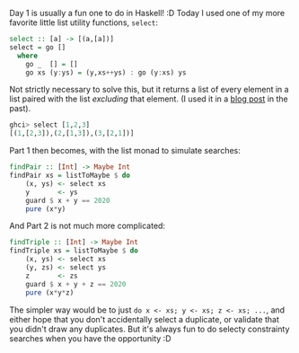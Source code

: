 Day 1 is usually a fun one to do in Haskell! :D  Today I used one of my more
favorite little list utility functions, `select`:

```haskell
select :: [a] -> [(a,[a])]
select = go []
  where
    go _  [] = []
    go xs (y:ys) = (y,xs++ys) : go (y:xs) ys
```

Not strictly necessary to solve this, but it returns a list of every element in
a list paired with the list *excluding* that element.  (I used it in a [blog
post][sendmoremoney] in the past).

[sendmoremoney]: https://blog.jle.im/entry/unique-sample-drawing-searches-with-list-and-statet.html

```haskell
ghci> select [1,2,3]
[(1,[2,3]),(2,[1,3]),(3,[2,1])]
```

Part 1 then becomes, with the list monad to simulate searches:

```haskell
findPair :: [Int] -> Maybe Int
findPair xs = listToMaybe $ do
    (x, ys) <- select xs
    y       <- ys
    guard $ x + y == 2020
    pure (x*y)
```

And Part 2 is not much more complicated:

```haskell
findTriple :: [Int] -> Maybe Int
findTriple xs = listToMaybe $ do
    (x, ys) <- select xs
    (y, zs) <- select ys
    z       <- zs
    guard $ x + y + z == 2020
    pure (x*y*z)
```

The simpler way would be to just `do x <- xs; y <- xs; z <- xs; ...`, and
either hope that you don't accidentally select a duplicate, or validate that
you didn't draw any duplicates.  But it's always fun to do selecty constrainty
searches when you have the opportunity :D
